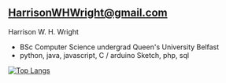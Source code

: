 ## HarrisonWHWright@gmail.com
Harrison W. H. Wright
- BSc Computer Science undergrad Queen's University Belfast
- python, java, javascript, C / arduino Sketch, php, sql

[![Top Langs](https://github-readme-stats.vercel.app/api/top-langs/?username=harrisonwhwright)](https://github.com/harrisonwhwright/github-readme-stats)

